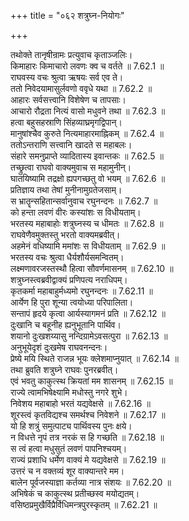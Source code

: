 +++
title = "०६२ शत्रुघ्न-नियोगः"

+++


  
तथोक्ते तानृषीन्रामः प्रत्युवाच कृताञ्जलिः।  
किमाहारः किमाचारो लवणः क्व च वर्तते ॥ 7.62.1 ॥   
राघवस्य वचः श्रुत्वा ऋषयः सर्व एव ते।  
ततो निवेदयामासुर्लवणो ववृधे यथा ॥ 7.62.2 ॥   
आहारः सर्वसत्त्वानि विशेषेण च तापसाः।  
आचारो रौद्रता नित्यं वासो मधुवने तथा ॥ 7.62.3 ॥   
हत्वा बहुसहस्राणि सिंहव्याघ्रमृगद्विपान्।  
मानुषांश्चैव कुरुते नित्यमाहारमाह्निकम् ॥ 7.62.4 ॥   
ततोऽन्तराणि सत्त्वानि खादते स महाबलः।  
संहारे समनुप्राप्ते व्यादितास्य इवान्तकः ॥ 7.62.5 ॥   
तच्छ्रुत्वा राघवो वाक्यमुवाच स महामुनीन्।  
घातयिष्यामि तद्रक्षो ह्यपगच्छतु वो भयम् ॥ 7.62.6 ॥   
प्रतिज्ञाय तथा तेषां मुनीनामुग्रतेजसाम्।  
स भ्रातॄन्सहितान्सर्वानुवाच रघुनन्दनः ॥ 7.62.7 ॥   
को हन्ता लवणं वीरः कस्यांशः स विधीयताम्।  
भरतस्य महाबाहोः शत्रुघ्नस्य च धीमतः ॥ 7.62.8 ॥   
राघवेणैवमुक्तस्तु भरतो वाक्यमब्रवीत्।  
अहमेनं वधिष्यामि ममांशः स विधीयताम् ॥ 7.62.9 ॥   
भरतस्य वचः श्रुत्वा धैर्यशौर्यसमन्वितम्।  
लक्ष्मणावरजस्तस्थौ हित्वा सौवर्णमासनम् ॥ 7.62.10 ॥   
शत्रुघ्नस्त्वब्रवीद्वाक्यं प्रणिपत्य नराधिपम्।  
कृतकर्मा महाबाहुर्मध्यमो रघुनन्दनः ॥ 7.62.11 ॥   
आर्येण हि पुरा शून्या त्वयोध्या परिपालिता।  
सन्तापं हृदये कृत्वा आर्यस्यागमनं प्रति ॥ 7.62.12 ॥   
दुःखानि च बहूनीह ह्यनुभूतानि पार्थिव।  
शयानो दुःखशय्यासु नन्दिग्रामेऽवसत्पुरा ॥ 7.62.13 ॥   
अनुभूयेदृशं दुःखमेष राघवनन्दनः।  
प्रेष्ये मयि स्थिते राजन्न भूयः क्लेशमाप्नुयात् ॥ 7.62.14 ॥   
तथा ब्रुवति शत्रुघ्ने राघवः पुनरब्रवीत्।  
एवं भवतु काकुत्स्थ क्रियतां मम शासनम् ॥ 7.62.15 ॥   
राज्ये त्वामभिषेक्ष्यामि मधोस्तु नगरे शुभे।  
निवेशय महाबाहो भरतं यद्यवेक्षसे ॥ 7.62.16 ॥   
शूरस्त्वं कृतविद्यश्च समर्थश्च निवेशने ॥ 7.62.17 ॥   
यो हि शत्रुं समुत्पाट्य पार्थिवस्य पुनः क्षये।  
न विधत्ते नृपं तत्र नरकं स हि गच्छति ॥ 7.62.18 ॥   
स त्वं हत्वा मधुसुतं लवणं पापनिश्चयम्।  
राज्यं प्रशाधि धर्मेण वाक्यं मे यद्यवेक्षसे ॥ 7.62.19 ॥   
उत्तरं च न वक्तव्यं शूर वाक्यान्तरे मम।  
बालेन पूर्वजस्याज्ञा कर्तव्या नात्र संशयः ॥ 7.62.20 ॥   
अभिषेकं च काकुत्स्थ प्रतीच्छस्व मयोद्यतम्।  
वसिष्ठप्रमुखैर्विप्रैर्विधिमन्त्रपुरस्कृतम् ॥ 7.62.21 ॥   
